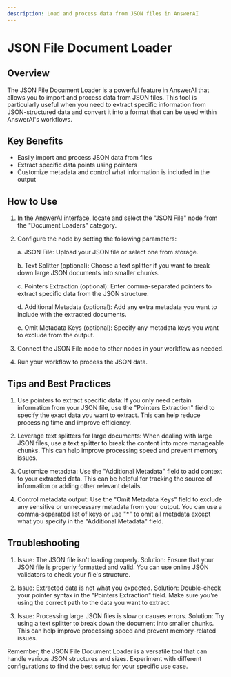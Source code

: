 ```yaml
---
description: Load and process data from JSON files in AnswerAI
---
```


# JSON File Document Loader

## Overview

The JSON File Document Loader is a powerful feature in AnswerAI that allows you to import and process data from JSON files. This tool is particularly useful when you need to extract specific information from JSON-structured data and convert it into a format that can be used within AnswerAI's workflows.

## Key Benefits

- Easily import and process JSON data from files
- Extract specific data points using pointers
- Customize metadata and control what information is included in the output

## How to Use

1. In the AnswerAI interface, locate and select the "JSON File" node from the "Document Loaders" category.

2. Configure the node by setting the following parameters:

   a. JSON File: Upload your JSON file or select one from storage.

   b. Text Splitter (optional): Choose a text splitter if you want to break down large JSON documents into smaller chunks.

   c. Pointers Extraction (optional): Enter comma-separated pointers to extract specific data from the JSON structure.

   d. Additional Metadata (optional): Add any extra metadata you want to include with the extracted documents.

   e. Omit Metadata Keys (optional): Specify any metadata keys you want to exclude from the output.

3. Connect the JSON File node to other nodes in your workflow as needed.

4. Run your workflow to process the JSON data.

<!-- TODO: Add a screenshot of the JSON File node configuration panel -->

## Tips and Best Practices

1. Use pointers to extract specific data: If you only need certain information from your JSON file, use the "Pointers Extraction" field to specify the exact data you want to extract. This can help reduce processing time and improve efficiency.

2. Leverage text splitters for large documents: When dealing with large JSON files, use a text splitter to break the content into more manageable chunks. This can help improve processing speed and prevent memory issues.

3. Customize metadata: Use the "Additional Metadata" field to add context to your extracted data. This can be helpful for tracking the source of information or adding other relevant details.

4. Control metadata output: Use the "Omit Metadata Keys" field to exclude any sensitive or unnecessary metadata from your output. You can use a comma-separated list of keys or use "*" to omit all metadata except what you specify in the "Additional Metadata" field.

## Troubleshooting

1. Issue: The JSON file isn't loading properly.
   Solution: Ensure that your JSON file is properly formatted and valid. You can use online JSON validators to check your file's structure.

2. Issue: Extracted data is not what you expected.
   Solution: Double-check your pointer syntax in the "Pointers Extraction" field. Make sure you're using the correct path to the data you want to extract.

3. Issue: Processing large JSON files is slow or causes errors.
   Solution: Try using a text splitter to break down the document into smaller chunks. This can help improve processing speed and prevent memory-related issues.

Remember, the JSON File Document Loader is a versatile tool that can handle various JSON structures and sizes. Experiment with different configurations to find the best setup for your specific use case.

<!-- TODO: Add a screenshot of a sample workflow using the JSON File node -->